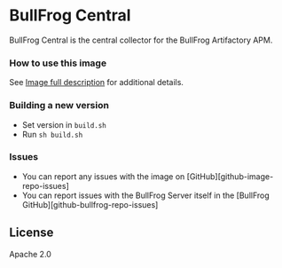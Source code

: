 # BullFrog Central
BullFrog Central is the central collector for the BullFrog Artifactory APM.

### How to use this image

See [Image full description][bullfrog-image] for additional details.

### Building a new version
* Set version in `build.sh`
* Run `sh build.sh`

### Issues
* You can report any issues with the image on [GitHub][github-image-repo-issues]
* You can report issues with the BullFrog Server itself in the [BullFrog GitHub][github-bullfrog-repo-issues]

License
----

Apache 2.0

[bullfrog-image]: <https://hub.docker.com/r/thefreebit/bullfrog-central>
